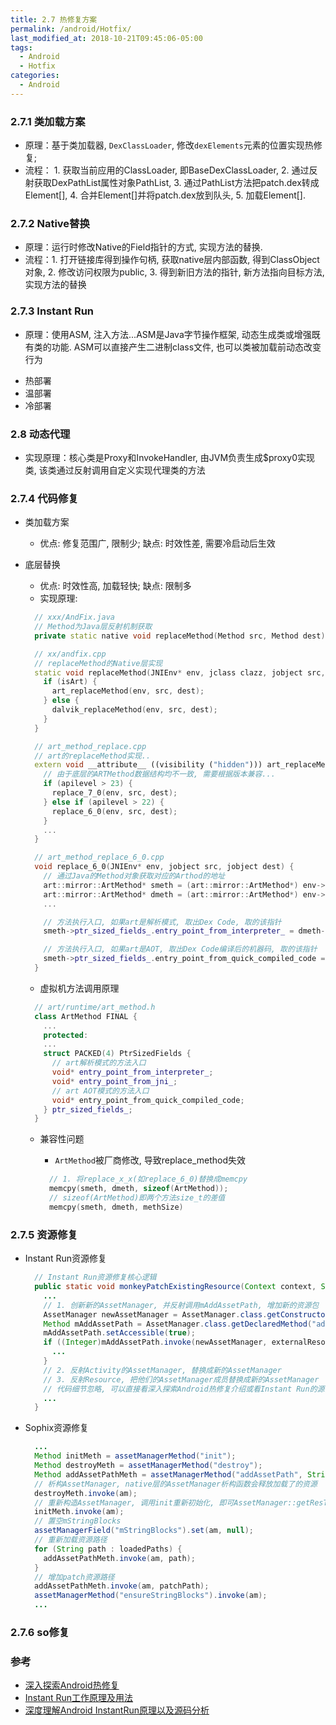 ```yaml
---
title: 2.7 热修复方案
permalink: /android/Hotfix/
last_modified_at: 2018-10-21T09:45:06-05:00
tags:
  - Android
  - Hotfix
categories:
  - Android
---
```


### 2.7.1 类加载方案
* 原理：基于类加载器, `DexClassLoader`, 修改`dexElements`元素的位置实现热修复;
* 流程： 1. 获取当前应用的ClassLoader, 即BaseDexClassLoader, 2. 通过反射获取DexPathList属性对象PathList, 3. 通过PathList方法把patch.dex转成Element[], 4. 合并Element[]并将patch.dex放到队头, 5. 加载Element[].

### 2.7.2 Native替换
* 原理：运行时修改Native的Field指针的方式, 实现方法的替换.
* 流程：1. 打开链接库得到操作句柄, 获取native层内部函数, 得到ClassObject对象, 2. 修改访问权限为public, 3. 得到新旧方法的指针, 新方法指向目标方法, 实现方法的替换

### 2.7.3 Instant Run
* 原理：使用ASM, 注入方法...ASM是Java字节操作框架, 动态生成类或增强既有类的功能. ASM可以直接产生二进制class文件, 也可以类被加载前动态改变行为
- 热部署
- 温部署
- 冷部署

### 2.8 动态代理
* 实现原理：核心类是Proxy和InvokeHandler, 由JVM负责生成$proxy0实现类, 该类通过反射调用自定义实现代理类的方法

### 2.7.4 代码修复
* 类加载方案
  - 优点: 修复范围广, 限制少; 缺点: 时效性差, 需要冷启动后生效
* 底层替换
  - 优点: 时效性高, 加载轻快; 缺点: 限制多
  - 实现原理:

  ```c++
    // xxx/AndFix.java
    // Method为Java层反射机制获取
    private static native void replaceMethod(Method src, Method dest);

    // xx/andfix.cpp
    // replaceMethod的Native层实现
    static void replaceMethod(JNIEnv* env, jclass clazz, jobject src, jobject dest) {
      if (isArt) {
        art_replaceMethod(env, src, dest);
      } else {
        dalvik_replaceMethod(env, src, dest);
      }
    }

    // art_method_replace.cpp
    // art的replaceMethod实现..
    extern void __attribute__ ((visibility ("hidden"))) art_replaceMethod (JNIEnv* env, jobject src, jobject dest) {
      // 由于底层的ARTMethod数据结构均不一致, 需要根据版本兼容...
      if (apilevel > 23) {
        replace_7_0(env, src, dest);
      } else if (apilevel > 22) {
        replace_6_0(env, src, dest);
      }
      ...
    }

    // art_method_replace_6_0.cpp
    void replace_6_0(JNIEnv* env, jobject src, jobject dest) {
      // 通过Java的Method对象获取对应的Arthod的地址
      art::mirror::ArtMethod* smeth = (art::mirror::ArtMethod*) env->FromReflectedMethod(src);
      art::mirror::ArtMethod* dmeth = (art::mirror::ArtMethod*) env->FromReflectedMethod(dest);
      ...

      // 方法执行入口, 如果art是解析模式, 取出Dex Code, 取的该指针
      smeth->ptr_sized_fields_.entry_point_from_interpreter_ = dmeth->ptr_sized_fields_.entry_point_from_interpreter_;

      // 方法执行入口, 如果art是AOT, 取出Dex Code编译后的机器码, 取的该指针
      smeth->ptr_sized_fields_.entry_point_from_quick_compiled_code = dmeth->ptr_sized_fields_.entry_point_from_quick_compiled_code;
    }

  ```
  - 虚拟机方法调用原理

  ```c++
    // art/runtime/art_method.h
    class ArtMethod FINAL {
      ...
      protected:
      ...
      struct PACKED(4) PtrSizedFields {
        // art解析模式的方法入口
        void* entry_point_from_interpreter_;
        void* entry_point_from_jni_;
        // art AOT模式的方法入口
        void* entry_point_from_quick_compiled_code;
      } ptr_sized_fields_;
    }
  ```

  - 兼容性问题
    - `ArtMethod`被厂商修改, 导致replace_method失效

    ```c++
      // 1. 将replace_x_x(如replace_6_0)替换成memcpy
      memcpy(smeth, dmeth, sizeof(ArtMethod));
      // sizeof(ArtMethod)即两个方法size_t的差值
      memcpy(smeth, dmeth, methSize)
    ```

### 2.7.5 资源修复
- Instant Run资源修复

  ```java
    // Instant Run资源修复核心逻辑
    public static void monkeyPatchExistingResource(Context context, String externalResourceFile, Collection<Activity> activities) {
      ...
      // 1. 创新新的AssetManager, 并反射调用mAddAssetPath, 增加新的资源包
      AssetManager newAssetManager = AssetManager.class.getConstructor().newInstance();
      Method mAddAssetPath = AssetManager.class.getDeclaredMethod("addAssetPath", String.class);
      mAddAssetPath.setAccessible(true);
      if ((Integer)mAddAssetPath.invoke(newAssetManager, externalResourceFile)==0) {
        ...
      }
      // 2. 反射Activity的AssetManager, 替换成新的AssetManager
      // 3. 反射Resource, 把他们的AssetManager成员替换成新的AssetManager
      // 代码细节忽略, 可以直接看深入探索Android热修复介绍或看Instant Run的源码
      ...
    }

  ```
- Sophix资源修复

  ```java
    ...
    Method initMeth = assetManagerMethod("init");
    Method destroyMeth = assetManagerMethod("destroy");
    Method addAssetPathMeth = assetManagerMethod("addAssetPath", String.class);
    // 析构AssetManager, native层的AssetManager析构函数会释放加载了的资源
    destroyMeth.invoke(am);
    // 重新构造AssetManager, 调用init重新初始化, 即可AssetManager::getResTable()会重新解析
    initMeth.invoke(am);
    // 置空mStringBlocks
    assetManagerField("mStringBlocks").set(am, null);
    // 重新加载资源路径
    for (String path : loadedPaths) {
      addAssetPathMeth.invoke(am, path);
    }
    // 增加patch资源路径
    addAssetPathMeth.invoke(am, patchPath);
    assetManagerMethod("ensureStringBlocks").invoke(am);
    ...
  ```

### 2.7.6 so修复

### 参考
- [深入探索Android热修复](https://lc-2x2plrj4.cn-n1.lcfile.com/3fefc57d9808a8b8b4fb.pdf)
- [Instant Run工作原理及用法](https://www.jianshu.com/p/2e23ba9ff14b)
- [深度理解Android InstantRun原理以及源码分析](https://www.jianshu.com/p/780eb85260b3)
